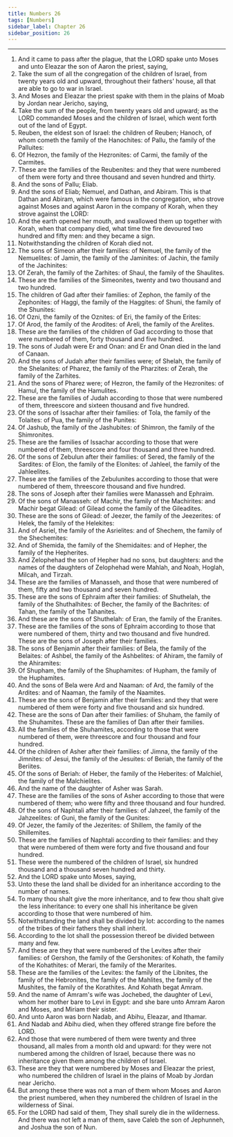 ```yaml
---
title: Numbers 26
tags: [Numbers]
sidebar_label: Chapter 26
sidebar_position: 26
---
```


---
1. And it came to pass after the plague, that the LORD spake unto Moses and unto Eleazar the son of Aaron the priest, saying,
2. Take the sum of all the congregation of the children of Israel, from twenty years old and upward, throughout their fathers' house, all that are able to go to war in Israel.
3. And Moses and Eleazar the priest spake with them in the plains of Moab by Jordan near Jericho, saying,
4. Take the sum of the people, from twenty years old and upward; as the LORD commanded Moses and the children of Israel, which went forth out of the land of Egypt.
5. Reuben, the eldest son of Israel: the children of Reuben; Hanoch, of whom cometh the family of the Hanochites: of Pallu, the family of the Palluites:
6. Of Hezron, the family of the Hezronites: of Carmi, the family of the Carmites.
7. These are the families of the Reubenites: and they that were numbered of them were forty and three thousand and seven hundred and thirty.
8. And the sons of Pallu; Eliab.
9. And the sons of Eliab; Nemuel, and Dathan, and Abiram. This is that Dathan and Abiram, which were famous in the congregation, who strove against Moses and against Aaron in the company of Korah, when they strove against the LORD:
10. And the earth opened her mouth, and swallowed them up together with Korah, when that company died, what time the fire devoured two hundred and fifty men: and they became a sign.
11. Notwithstanding the children of Korah died not.
12. The sons of Simeon after their families: of Nemuel, the family of the Nemuelites: of Jamin, the family of the Jaminites: of Jachin, the family of the Jachinites:
13. Of Zerah, the family of the Zarhites: of Shaul, the family of the Shaulites.
14. These are the families of the Simeonites, twenty and two thousand and two hundred.
15. The children of Gad after their families: of Zephon, the family of the Zephonites: of Haggi, the family of the Haggites: of Shuni, the family of the Shunites:
16. Of Ozni, the family of the Oznites: of Eri, the family of the Erites:
17. Of Arod, the family of the Arodites: of Areli, the family of the Arelites.
18. These are the families of the children of Gad according to those that were numbered of them, forty thousand and five hundred.
19. The sons of Judah were Er and Onan: and Er and Onan died in the land of Canaan.
20. And the sons of Judah after their families were; of Shelah, the family of the Shelanites: of Pharez, the family of the Pharzites: of Zerah, the family of the Zarhites.
21. And the sons of Pharez were; of Hezron, the family of the Hezronites: of Hamul, the family of the Hamulites.
22. These are the families of Judah according to those that were numbered of them, threescore and sixteen thousand and five hundred.
23. Of the sons of Issachar after their families: of Tola, the family of the Tolaites: of Pua, the family of the Punites:
24. Of Jashub, the family of the Jashubites: of Shimron, the family of the Shimronites.
25. These are the families of Issachar according to those that were numbered of them, threescore and four thousand and three hundred.
26. Of the sons of Zebulun after their families: of Sered, the family of the Sardites: of Elon, the family of the Elonites: of Jahleel, the family of the Jahleelites.
27. These are the families of the Zebulunites according to those that were numbered of them, threescore thousand and five hundred.
28. The sons of Joseph after their families were Manasseh and Ephraim.
29. Of the sons of Manasseh: of Machir, the family of the Machirites: and Machir begat Gilead: of Gilead come the family of the Gileadites.
30. These are the sons of Gilead: of Jeezer, the family of the Jeezerites: of Helek, the family of the Helekites:
31. And of Asriel, the family of the Asrielites: and of Shechem, the family of the Shechemites:
32. And of Shemida, the family of the Shemidaites: and of Hepher, the family of the Hepherites.
33. And Zelophehad the son of Hepher had no sons, but daughters: and the names of the daughters of Zelophehad were Mahlah, and Noah, Hoglah, Milcah, and Tirzah.
34. These are the families of Manasseh, and those that were numbered of them, fifty and two thousand and seven hundred.
35. These are the sons of Ephraim after their families: of Shuthelah, the family of the Shuthalhites: of Becher, the family of the Bachrites: of Tahan, the family of the Tahanites.
36. And these are the sons of Shuthelah: of Eran, the family of the Eranites.
37. These are the families of the sons of Ephraim according to those that were numbered of them, thirty and two thousand and five hundred. These are the sons of Joseph after their families.
38. The sons of Benjamin after their families: of Bela, the family of the Belaites: of Ashbel, the family of the Ashbelites: of Ahiram, the family of the Ahiramites:
39. Of Shupham, the family of the Shuphamites: of Hupham, the family of the Huphamites.
40. And the sons of Bela were Ard and Naaman: of Ard, the family of the Ardites: and of Naaman, the family of the Naamites.
41. These are the sons of Benjamin after their families: and they that were numbered of them were forty and five thousand and six hundred.
42. These are the sons of Dan after their families: of Shuham, the family of the Shuhamites. These are the families of Dan after their families.
43. All the families of the Shuhamites, according to those that were numbered of them, were threescore and four thousand and four hundred.
44. Of the children of Asher after their families: of Jimna, the family of the Jimnites: of Jesui, the family of the Jesuites: of Beriah, the family of the Beriites.
45. Of the sons of Beriah: of Heber, the family of the Heberites: of Malchiel, the family of the Malchielites.
46. And the name of the daughter of Asher was Sarah.
47. These are the families of the sons of Asher according to those that were numbered of them; who were fifty and three thousand and four hundred.
48. Of the sons of Naphtali after their families: of Jahzeel, the family of the Jahzeelites: of Guni, the family of the Gunites:
49. Of Jezer, the family of the Jezerites: of Shillem, the family of the Shillemites.
50. These are the families of Naphtali according to their families: and they that were numbered of them were forty and five thousand and four hundred.
51. These were the numbered of the children of Israel, six hundred thousand and a thousand seven hundred and thirty.
52. And the LORD spake unto Moses, saying,
53. Unto these the land shall be divided for an inheritance according to the number of names.
54. To many thou shalt give the more inheritance, and to few thou shalt give the less inheritance: to every one shall his inheritance be given according to those that were numbered of him.
55. Notwithstanding the land shall be divided by lot: according to the names of the tribes of their fathers they shall inherit.
56. According to the lot shall the possession thereof be divided between many and few.
57. And these are they that were numbered of the Levites after their families: of Gershon, the family of the Gershonites: of Kohath, the family of the Kohathites: of Merari, the family of the Merarites.
58. These are the families of the Levites: the family of the Libnites, the family of the Hebronites, the family of the Mahlites, the family of the Mushites, the family of the Korathites. And Kohath begat Amram.
59. And the name of Amram's wife was Jochebed, the daughter of Levi, whom her mother bare to Levi in Egypt: and she bare unto Amram Aaron and Moses, and Miriam their sister.
60. And unto Aaron was born Nadab, and Abihu, Eleazar, and Ithamar.
61. And Nadab and Abihu died, when they offered strange fire before the LORD.
62. And those that were numbered of them were twenty and three thousand, all males from a month old and upward: for they were not numbered among the children of Israel, because there was no inheritance given them among the children of Israel.
63. These are they that were numbered by Moses and Eleazar the priest, who numbered the children of Israel in the plains of Moab by Jordan near Jericho.
64. But among these there was not a man of them whom Moses and Aaron the priest numbered, when they numbered the children of Israel in the wilderness of Sinai.
65. For the LORD had said of them, They shall surely die in the wilderness. And there was not left a man of them, save Caleb the son of Jephunneh, and Joshua the son of Nun.